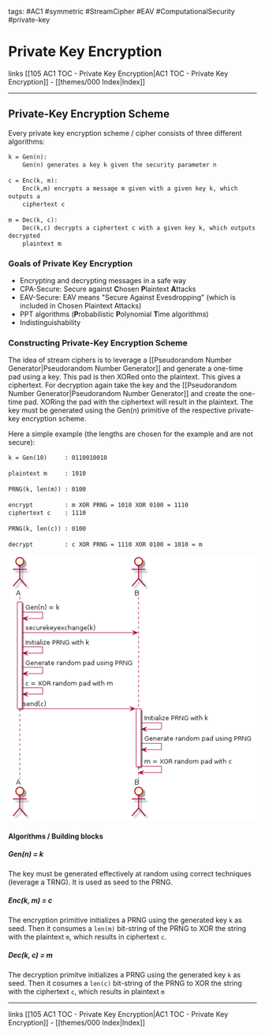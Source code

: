 tags: #AC1 #symmetric #StreamCipher #EAV #ComputationalSecurity #private-key

# Private Key Encryption

links [[105 AC1 TOC - Private Key Encryption|AC1 TOC - Private Key Encryption]] - [[themes/000 Index|Index]]

---
## Private-Key Encryption Scheme

Every private key encryption scheme / cipher consists of three different algorithms:
```
k = Gen(n):
	Gen(n) generates a key k given the security parameter n

c = Enc(k, m):
	Enc(k,m) encrypts a message m given with a given key k, which outputs a 
	ciphertext c

m = Dec(k, c):
	Dec(k,c) decrypts a ciphertext c with a given key k, which outputs decrypted 
	plaintext m
```

### Goals of Private Key Encryption

- Encrypting and decrypting messages in a safe way
- CPA-Secure: Secure against **C**hosen **P**laintext **A**ttacks
- EAV-Secure: EAV means "Secure Against Evesdropping" (which is included in Chosen Plaintext Attacks)
- PPT algorithms (**P**robabilistic **P**olynomial **T**ime algorithms)
- Indistinguishability

### Constructing Private-Key Encryption Scheme
The idea of stream ciphers is to leverage a [[Pseudorandom Number Generator|Pseudorandom Number Generator]] and generate a one-time pad using a key. This pad is then XORed onto the plaintext. This gives a ciphertext. For decryption again take the key and the [[Pseudorandom Number Generator|Pseudorandom Number Generator]] and create the one-time pad. XORing the pad with the ciphertext will result in the plaintext. The key must be generated using the Gen(n) primitive of the respective private-key encryption scheme.

Here a simple example (the lengths are chosen for the example and are not secure):

```
k = Gen(10)     : 0110010010

plaintext m     : 1010

PRNG(k, len(m)) : 0100

encrypt         : m XOR PRNG = 1010 XOR 0100 = 1110
ciphertext c    : 1110

PRNG(k, len(c)) : 0100

decrypt         : c XOR PRNG = 1110 XOR 0100 = 1010 = m
```

![](_media/diagrams/stream_cipher_sequence_diagram.png)

#### Algorithms / Building blocks

##### Gen(n) = k
The key must be generated effectively at random using correct techniques (leverage a TRNG). It is used as seed to the PRNG.

##### Enc(k, m) = c
The encryption primitive initializes a PRNG using the generated key `k` as seed. Then it consumes a `len(m)` bit-string of the PRNG to XOR the string with the plaintext `m`, which results in ciphertext `c`.

##### Dec(k, c) = m
The decryption primitve initializes a PRNG using the generated key `k` as seed. Then it cosumes a `len(c)` bit-string of the PRNG to XOR the string with the ciphertext `c`, which results in plaintext `m`

---
links [[105 AC1 TOC - Private Key Encryption|AC1 TOC - Private Key Encryption]] - [[themes/000 Index|Index]]



 
 

